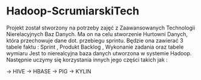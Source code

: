 # Hadoop-ScrumiarskiTech

Projekt został stworzony na potrzeby zajęć z Zaawansowanych Technologii Nierelacyjnych Baz Danych.
Ma on na celu stworzenie Hurtowni Danych, która przechowuje dane dot. przebiegu sprintu. Będzie ona zawierać 3 tabele faktu :
Sprint , Produkt Backlog , Wykonanie zadania oraz tabele wymiaru 
Jest to nierealcyjna baza danych utworzona w systemie Hadoop. Następnie uczymy się korzystania innych jego części takich jak :

-> HIVE
-> HBASE
-> PIG
-> KYLIN
